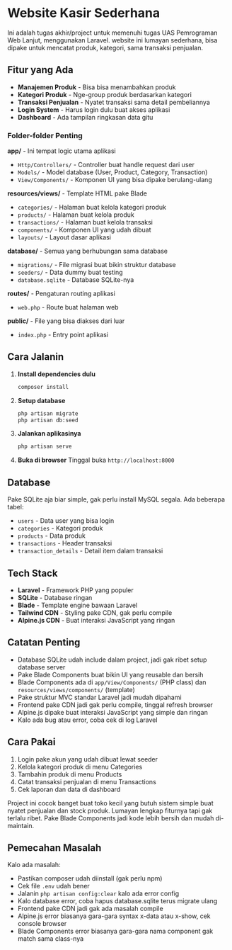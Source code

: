 # Website Kasir Sederhana

Ini adalah tugas akhir/project untuk memenuhi tugas UAS Pemrograman Web Lanjut, menggunakan Laravel. website ini lumayan sederhana, bisa dipake untuk mencatat produk, kategori, sama transaksi penjualan.

## Fitur yang Ada

- **Manajemen Produk** - Bisa bisa menambahkan produk
- **Kategori Produk** - Nge-group produk berdasarkan kategori
- **Transaksi Penjualan** - Nyatet transaksi sama detail pembeliannya
- **Login System** - Harus login dulu buat akses aplikasi
- **Dashboard** - Ada tampilan ringkasan data gitu

### Folder-folder Penting

**app/** - Ini tempat logic utama aplikasi
- `Http/Controllers/` - Controller buat handle request dari user
- `Models/` - Model database (User, Product, Category, Transaction)
- `View/Components/` - Komponen UI yang bisa dipake berulang-ulang

**resources/views/** - Template HTML pake Blade
- `categories/` - Halaman buat kelola kategori produk
- `products/` - Halaman buat kelola produk
- `transactions/` - Halaman buat kelola transaksi
- `components/` - Komponen UI yang udah dibuat
- `layouts/` - Layout dasar aplikasi

**database/** - Semua yang berhubungan sama database
- `migrations/` - File migrasi buat bikin struktur database
- `seeders/` - Data dummy buat testing
- `database.sqlite` - Database SQLite-nya

**routes/** - Pengaturan routing aplikasi
- `web.php` - Route buat halaman web

**public/** - File yang bisa diakses dari luar
- `index.php` - Entry point aplikasi

## Cara Jalanin

1. **Install dependencies dulu**
   ```bash
   composer install
   ```

2. **Setup database**
   ```bash
   php artisan migrate
   php artisan db:seed
   ```

3. **Jalankan aplikasinya**
   ```bash
   php artisan serve
   ```

4. **Buka di browser**
   Tinggal buka `http://localhost:8000`

## Database

Pake SQLite aja biar simple, gak perlu install MySQL segala. Ada beberapa tabel:
- `users` - Data user yang bisa login
- `categories` - Kategori produk
- `products` - Data produk
- `transactions` - Header transaksi
- `transaction_details` - Detail item dalam transaksi

## Tech Stack

- **Laravel** - Framework PHP yang populer
- **SQLite** - Database ringan
- **Blade** - Template engine bawaan Laravel
- **Tailwind CDN** - Styling pake CDN, gak perlu compile
- **Alpine.js CDN** - Buat interaksi JavaScript yang ringan

## Catatan Penting

- Database SQLite udah include dalam project, jadi gak ribet setup database server
- Pake Blade Components buat bikin UI yang reusable dan bersih
- Blade Components ada di `app/View/Components/` (PHP class) dan `resources/views/components/` (template)
- Pake struktur MVC standar Laravel jadi mudah dipahami
- Frontend pake CDN jadi gak perlu compile, tinggal refresh browser
- Alpine.js dipake buat interaksi JavaScript yang simple dan ringan
- Kalo ada bug atau error, coba cek di log Laravel

## Cara Pakai

1. Login pake akun yang udah dibuat lewat seeder
2. Kelola kategori produk di menu Categories
3. Tambahin produk di menu Products
4. Catat transaksi penjualan di menu Transactions
5. Cek laporan dan data di dashboard

Project ini cocok banget buat toko kecil yang butuh sistem simple buat nyatet penjualan dan stock produk. Lumayan lengkap fiturnya tapi gak terlalu ribet. Pake Blade Components jadi kode lebih bersih dan mudah di-maintain.

## Pemecahan Masalah

Kalo ada masalah:
- Pastikan composer udah diinstall (gak perlu npm)
- Cek file `.env` udah bener
- Jalanin `php artisan config:clear` kalo ada error config
- Kalo database error, coba hapus database.sqlite terus migrate ulang
- Frontend pake CDN jadi gak ada masalah compile
- Alpine.js error biasanya gara-gara syntax x-data atau x-show, cek console browser
- Blade Components error biasanya gara-gara nama component gak match sama class-nya
